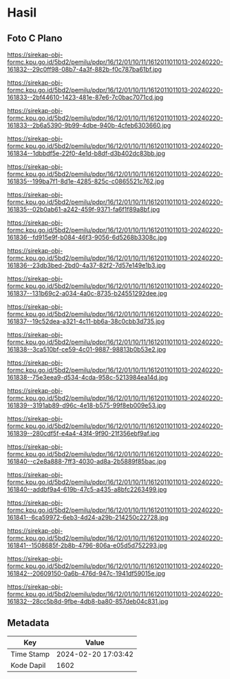 # Hasil

## Foto C Plano

https://sirekap-obj-formc.kpu.go.id/5bd2/pemilu/pdpr/16/12/01/10/11/1612011011013-20240220-161832--29c0ff98-08b7-4a3f-882b-f0c787ba61bf.jpg

https://sirekap-obj-formc.kpu.go.id/5bd2/pemilu/pdpr/16/12/01/10/11/1612011011013-20240220-161833--2bf44610-1423-481e-87e6-7c0bac7071cd.jpg

https://sirekap-obj-formc.kpu.go.id/5bd2/pemilu/pdpr/16/12/01/10/11/1612011011013-20240220-161833--2b6a5390-9b99-4dbe-940b-4cfeb6303660.jpg

https://sirekap-obj-formc.kpu.go.id/5bd2/pemilu/pdpr/16/12/01/10/11/1612011011013-20240220-161834--1dbbdf5e-22f0-4e1d-b8df-d3b402dc83bb.jpg

https://sirekap-obj-formc.kpu.go.id/5bd2/pemilu/pdpr/16/12/01/10/11/1612011011013-20240220-161835--199ba7f1-8d1e-4285-825c-c0865521c762.jpg

https://sirekap-obj-formc.kpu.go.id/5bd2/pemilu/pdpr/16/12/01/10/11/1612011011013-20240220-161835--02b0ab61-a242-459f-9371-fa6f1f89a8bf.jpg

https://sirekap-obj-formc.kpu.go.id/5bd2/pemilu/pdpr/16/12/01/10/11/1612011011013-20240220-161836--fd915e9f-b084-46f3-9056-6d5268b3308c.jpg

https://sirekap-obj-formc.kpu.go.id/5bd2/pemilu/pdpr/16/12/01/10/11/1612011011013-20240220-161836--23db3bed-2bd0-4a37-82f2-7d57e149e1b3.jpg

https://sirekap-obj-formc.kpu.go.id/5bd2/pemilu/pdpr/16/12/01/10/11/1612011011013-20240220-161837--131b69c2-a034-4a0c-8735-b24551292dee.jpg

https://sirekap-obj-formc.kpu.go.id/5bd2/pemilu/pdpr/16/12/01/10/11/1612011011013-20240220-161837--19c52dea-a321-4c11-bb6a-38c0cbb3d735.jpg

https://sirekap-obj-formc.kpu.go.id/5bd2/pemilu/pdpr/16/12/01/10/11/1612011011013-20240220-161838--3ca510bf-ce59-4c01-9887-98813b0b53e2.jpg

https://sirekap-obj-formc.kpu.go.id/5bd2/pemilu/pdpr/16/12/01/10/11/1612011011013-20240220-161838--75e3eea9-d534-4cda-958c-5213984ea14d.jpg

https://sirekap-obj-formc.kpu.go.id/5bd2/pemilu/pdpr/16/12/01/10/11/1612011011013-20240220-161839--3191ab89-d96c-4e18-b575-99f8eb009e53.jpg

https://sirekap-obj-formc.kpu.go.id/5bd2/pemilu/pdpr/16/12/01/10/11/1612011011013-20240220-161839--280cdf5f-e4a4-43f4-9f90-21f356ebf9af.jpg

https://sirekap-obj-formc.kpu.go.id/5bd2/pemilu/pdpr/16/12/01/10/11/1612011011013-20240220-161840--c2e8a888-7ff3-4030-ad8a-2b5889f85bac.jpg

https://sirekap-obj-formc.kpu.go.id/5bd2/pemilu/pdpr/16/12/01/10/11/1612011011013-20240220-161840--addbf9a4-619b-47c5-a435-a8bfc2263499.jpg

https://sirekap-obj-formc.kpu.go.id/5bd2/pemilu/pdpr/16/12/01/10/11/1612011011013-20240220-161841--6ca59972-6eb3-4d24-a29b-214250c22728.jpg

https://sirekap-obj-formc.kpu.go.id/5bd2/pemilu/pdpr/16/12/01/10/11/1612011011013-20240220-161841--1508685f-2b8b-4796-806a-e05d5d752293.jpg

https://sirekap-obj-formc.kpu.go.id/5bd2/pemilu/pdpr/16/12/01/10/11/1612011011013-20240220-161842--20609150-0a6b-476d-947c-1941df59015e.jpg

https://sirekap-obj-formc.kpu.go.id/5bd2/pemilu/pdpr/16/12/01/10/11/1612011011013-20240220-161832--28cc5b8d-9fbe-4db8-ba80-857deb04c831.jpg


## Metadata

| Key        | Value               |
| ---------- | ------------------- |
| Time Stamp | 2024-02-20 17:03:42 |
| Kode Dapil | 1602                |



